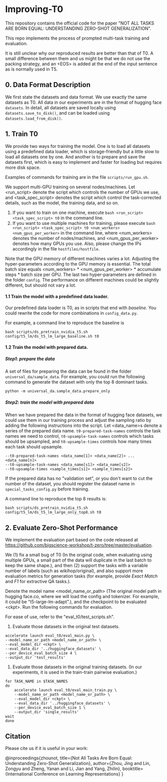 # Improving-T0

This repository contains the official code for the paper "NOT ALL TASKS ARE BORN EQUAL: UNDERSTANDING ZERO-SHOT GENERALIZATION".

This repo implements the process of prompted multi-task training and evaluation.

It is still unclear why our reproduced results are better than that of T0. A small difference between them and us might be that we do not use the packing strategy, and an \<EOS\> is added at the end of the input sentence as is normally used in T5. 

## 0. Data Format Description

We first state the datasets and data format. We use exactly the same datasets as T0. All data in our experiments are in the format of hugging face ```datasets```. In detail, all datasets are saved locally using ```datasets.save_to_disk()```, and can be loaded using ```datasets.load_from_disk()```.

## 1. Train T0

We provide two ways for training the model. One is to load all datasets using a predefined data loader, which is storage-friendly but a little slow to load all datasets one by one. And another is to prepare and save the datasets first, which is easy to implement and faster for loading but requires more disk space.



<!-- First, convert the model from hugging face format into our format using ```python move_t5.py <model_path> <model_name>```. -->

Examples of commands for training are in the file ```scripts/run_gpu.sh```.

We support multi-GPU training on several nodes/machines. Let <run_script> denote the script which controls the number of GPUs we use, and <task_spec_script> denotes the script which control the task-corrected details, such as the model, the training data, and so on. 

1. If you want to train on one machine, execute ```bash <run_script> <task_spec_script> t0``` in the command line. 
2. If you want to use multiple machines for training, please execute ```bash <run_script> <task_spec_script> t0 <num_workers> <num_gpus_per_worker>``` in the command line, where <num_workers> denotes the number of nodes/machines, and <num_gpus_per_worker> denotes how many GPUs you use. Also, please change the IPs accordingly in the file ```hostfiles/hostfile```.

Note that the GPU memory of different machines varies a lot. Adjusting the hyper-parameters according to the GPU memory is essential. The total batch size equals <num_workers> * <num_gpus_per_worker> * accumulate steps * batch size per GPU. The last two hyper-parameters are defined in the folder ```config```. The performance on different machines could be slightly different, but should not vary a lot.

#### 1.1 Train the model with a predefined data loader.

Our predefined data loader is T0, as in scripts that end with _baseline_. You could rewrite the code for more combinations in ```config_data.py```.

For example, a command line to reproduce the baseline is 
```
bash scripts/ds_pretrain_nvidia_t5.sh config/t5_lm/ds_t5_lm_large_baseline.sh t0
```

#### 1.2 Train the model with prepared data.

##### Step1: prepare the data

A set of files for preparing the data can be found in the folder ```universal_da/sample_data```. For example, you could run the following command to generate the dataset with only the top 8 dominant tasks.

```
python -m universal_da.sample_data.prepare_only
```

##### Step2: train the model with prepared data

When we have prepared the data in the format of hugging face datasets, we could use them in our training process and adjust the sampling ratio by adding the following instructions into the script. Let <data_name>s denote a series of the prepared data name. ```t0-prepared-task-names``` controls the task names we need to control, ```t0-upsample-task-names``` controls which tasks should be upsampled, and ```t0-upsample-times``` controls how many times each task should upsample.

```
--t0-prepared-task-names <data_name[1]> <data_name[2]> ...<data_name[n]>
--t0-upsample-task-names <data_name[s1]> <data_name[s2]>
--t0-upsample-times <sample_times[s1]> <sample_times[s2]>
```

If the prepared data has no "validation set", or you don't want to cut the number of the dataset, you should register the dataset name in ```special_tasks_config.py``` before training.

A command line to reproduce the top 8 results is:
```
bash scripts/ds_pretrain_nvidia_t5.sh config/t5_lm/ds_t5_lm_large_only_top8.sh t0
```

## 2. Evaluate Zero-Shot Performance

We implement the evaluation part based on the code released at https://github.com/bigscience-workshop/t-zero/tree/master/evaluation. 

We (1) fix a small bug of T0 (In the original code, when evaluating using multiple GPUs, a small part of the data will duplicate in the last batch to keep the same shape.), and then (2) support the tasks with a variable number of labels (such as wikihop/original), and also support more evaluation metrics for generation tasks (for example, provide _Exact Match_ and _F1_ for extractive QA tasks.).

Denote the model name <model_name_or_path> (The original model path in hugging face.co, where we will load the config and tokenizer. For example, it could be "t5-large-lm-adapt".), and the checkpoint to be evaluated \<ckpt>. Run the following commands for evaluation.

For ease of use, refer to the "eval_t0/test_scripts.sh".

1. Evaluate those datasets in the original test datasets.

```
accelerate launch eval_t0/eval_main.py \
--model_name_or_path <model_name_or_path> \
--eval_model_dir <ckpt> \
--eval_data_dir '../huggingface_datasets' \
--per_device_eval_batch_size 4 \
--output_dir 'test_results'
```

1. Evaluate those datasets in the original training datasets. (In our experiments, it is used in the train-train pairwise evaluation.)

```
for TASK_NAME in $TASK_NAMES
do
	accelerate launch eval_t0/eval_main_train.py \
	--model_name_or_path <model_name_or_path> \
	--eval_model_dir <ckpt> \
	--eval_data_dir '../huggingface_datasets' \
	--per_device_eval_batch_size 1 \
	--output_dir 'single_results'
wait
done
```

## Citation

Please cite us if it is useful in your work:

@inproceedings{zhounot,
  title={Not All Tasks Are Born Equal: Understanding Zero-Shot Generalization},
  author={Zhou, Jing and Lin, Zongyu and Zheng, Yanan and Li, Jian and Yang, Zhilin},
  booktitle={International Conference on Learning Representations}
}
